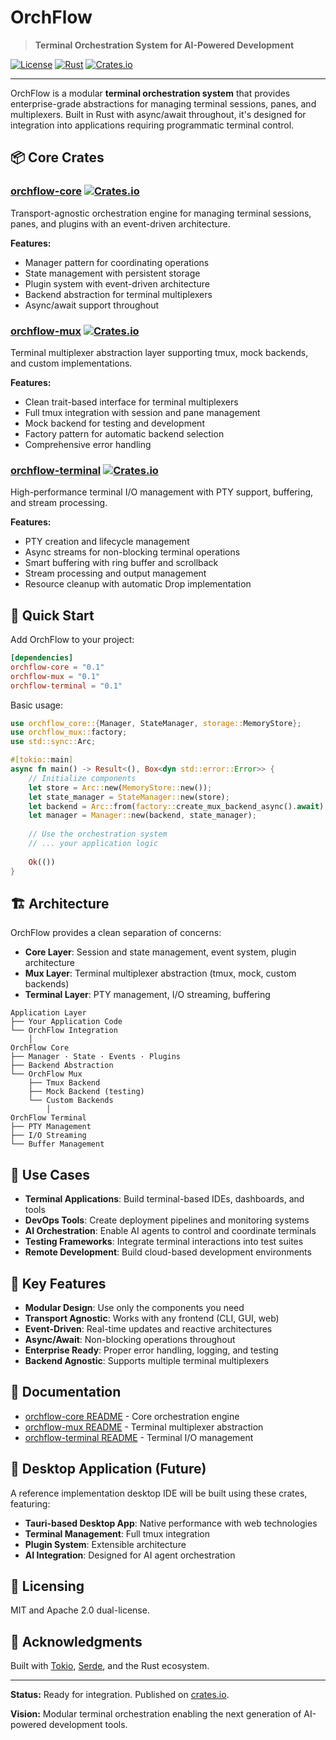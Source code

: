 # OrchFlow

> **Terminal Orchestration System for AI-Powered Development**

[![License](https://img.shields.io/badge/license-MIT%2FApache--2.0-blue.svg)](LICENSE)
[![Rust](https://img.shields.io/badge/rust-1.70%2B-orange.svg)](https://www.rust-lang.org/)
[![Crates.io](https://img.shields.io/badge/crates.io-orchflow-green.svg)](https://crates.io/search?q=orchflow)

---

OrchFlow is a modular **terminal orchestration system** that provides enterprise-grade abstractions for managing terminal sessions, panes, and multiplexers. Built in Rust with async/await throughout, it's designed for integration into applications requiring programmatic terminal control.

## 📦 Core Crates

### [orchflow-core](./crates/orchflow-core) [![Crates.io](https://img.shields.io/crates/v/orchflow-core.svg)](https://crates.io/crates/orchflow-core)

Transport-agnostic orchestration engine for managing terminal sessions, panes, and plugins with an event-driven architecture.

**Features:**
- Manager pattern for coordinating operations
- State management with persistent storage
- Plugin system with event-driven architecture
- Backend abstraction for terminal multiplexers
- Async/await support throughout

### [orchflow-mux](./crates/orchflow-mux) [![Crates.io](https://img.shields.io/crates/v/orchflow-mux.svg)](https://crates.io/crates/orchflow-mux)

Terminal multiplexer abstraction layer supporting tmux, mock backends, and custom implementations.

**Features:**
- Clean trait-based interface for terminal multiplexers
- Full tmux integration with session and pane management
- Mock backend for testing and development
- Factory pattern for automatic backend selection
- Comprehensive error handling

### [orchflow-terminal](./crates/orchflow-terminal) [![Crates.io](https://img.shields.io/crates/v/orchflow-terminal.svg)](https://crates.io/crates/orchflow-terminal)

High-performance terminal I/O management with PTY support, buffering, and stream processing.

**Features:**
- PTY creation and lifecycle management
- Async streams for non-blocking terminal operations
- Smart buffering with ring buffer and scrollback
- Stream processing and output management
- Resource cleanup with automatic Drop implementation

## 🚀 Quick Start

Add OrchFlow to your project:

```toml
[dependencies]
orchflow-core = "0.1"
orchflow-mux = "0.1"
orchflow-terminal = "0.1"
```

Basic usage:

```rust
use orchflow_core::{Manager, StateManager, storage::MemoryStore};
use orchflow_mux::factory;
use std::sync::Arc;

#[tokio::main]
async fn main() -> Result<(), Box<dyn std::error::Error>> {
    // Initialize components
    let store = Arc::new(MemoryStore::new());
    let state_manager = StateManager::new(store);
    let backend = Arc::from(factory::create_mux_backend_async().await);
    let manager = Manager::new(backend, state_manager);
    
    // Use the orchestration system
    // ... your application logic
    
    Ok(())
}
```

## 🏗️ Architecture

OrchFlow provides a clean separation of concerns:

- **Core Layer**: Session and state management, event system, plugin architecture
- **Mux Layer**: Terminal multiplexer abstraction (tmux, mock, custom backends)
- **Terminal Layer**: PTY management, I/O streaming, buffering

```
Application Layer
├── Your Application Code
└── OrchFlow Integration
    │
OrchFlow Core
├── Manager · State · Events · Plugins
├── Backend Abstraction
└── OrchFlow Mux
    ├── Tmux Backend
    ├── Mock Backend (testing)
    └── Custom Backends
        │
OrchFlow Terminal
├── PTY Management
├── I/O Streaming
└── Buffer Management
```

## 🎯 Use Cases

- **Terminal Applications**: Build terminal-based IDEs, dashboards, and tools
- **DevOps Tools**: Create deployment pipelines and monitoring systems
- **AI Orchestration**: Enable AI agents to control and coordinate terminals
- **Testing Frameworks**: Integrate terminal interactions into test suites
- **Remote Development**: Build cloud-based development environments

## 🚀 Key Features

- **Modular Design**: Use only the components you need
- **Transport Agnostic**: Works with any frontend (CLI, GUI, web)
- **Event-Driven**: Real-time updates and reactive architectures
- **Async/Await**: Non-blocking operations throughout
- **Enterprise Ready**: Proper error handling, logging, and testing
- **Backend Agnostic**: Supports multiple terminal multiplexers

## 📖 Documentation

- [orchflow-core README](./crates/orchflow-core/README.md) - Core orchestration engine
- [orchflow-mux README](./crates/orchflow-mux/README.md) - Terminal multiplexer abstraction
- [orchflow-terminal README](./crates/orchflow-terminal/README.md) - Terminal I/O management

## 🔮 Desktop Application (Future)

A reference implementation desktop IDE will be built using these crates, featuring:

- **Tauri-based Desktop App**: Native performance with web technologies
- **Terminal Management**: Full tmux integration
- **Plugin System**: Extensible architecture
- **AI Integration**: Designed for AI agent orchestration

## 📜 Licensing

MIT and Apache 2.0 dual-license.

## 🙌 Acknowledgments

Built with [Tokio](https://tokio.rs/), [Serde](https://serde.rs/), and the Rust ecosystem.

---

**Status:** Ready for integration. Published on [crates.io](https://crates.io/search?q=orchflow).

**Vision:** Modular terminal orchestration enabling the next generation of AI-powered development tools.
